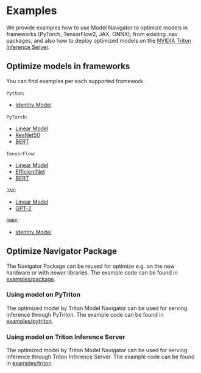 <!--
Copyright (c) 2021-2023, NVIDIA CORPORATION. All rights reserved.

Licensed under the Apache License, Version 2.0 (the "License");
you may not use this file except in compliance with the License.
You may obtain a copy of the License at

    http://www.apache.org/licenses/LICENSE-2.0

Unless required by applicable law or agreed to in writing, software
distributed under the License is distributed on an "AS IS" BASIS,
WITHOUT WARRANTIES OR CONDITIONS OF ANY KIND, either express or implied.
See the License for the specific language governing permissions and
limitations under the License.
-->

# Examples

We provide examples how to use Model Navigator to optimize models in frameworks (PyTorch, TensorFlow2, JAX, ONNX), from
existing .nav packages, and also how to deploy optimized models on
the [NVIDIA Triton Inference Server](https://github.com/triton-inference-server/server).

## Optimize models in frameworks

You can find examples per each supported framework.

`Python`:
- [Identity Model](../examples/python/identity)

`PyTorch`:

- [Linear Model](../examples/torch/linear)
- [ResNet50](../examples/torch/resnet50)
- [BERT](../examples/torch/bert)

`TensorFlow`:

- [Linear Model](../examples/tensorflow/linear)
- [EfficientNet](../examples/tensorflow/efficientnet)
- [BERT](../examples/tensorflow/bert)

`JAX`:

- [Linear Model](../examples/jax/linear)
- [GPT-2](../examples/jax/gpt2)

`ONNX`:

- [Identity Model](../examples/onnx/identity)

## Optimize Navigator Package

The Navigator Package can be reused for optimize e.g. on the new hardware or with newer libraries.
The example code can be found in [examples/package](../examples/package).

### Using model on PyTriton

The optimized model by Triton Model Navigator can be used for serving inference through PyTriton. The
example code can be found in [examples/pytriton](../examples/pytriton).

### Using model on Triton Inference Server

The optimized model by Triton Model Navigator can be used for serving inference through Triton Inference Server. The
example code can be found in [examples/triton](../examples/triton).

